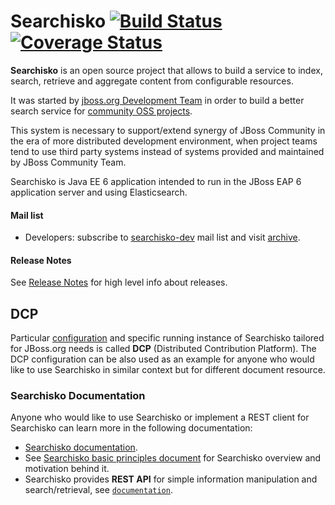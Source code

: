 # Searchisko [![Build Status](https://travis-ci.org/searchisko/searchisko.svg?branch=master)](https://travis-ci.org/searchisko/searchisko) [![Coverage Status](https://coveralls.io/repos/searchisko/searchisko/badge.png?branch=master)](https://coveralls.io/r/searchisko/searchisko)

**Searchisko** is an open source project that allows to build a service
to index, search, retrieve and aggregate content from configurable resources.

It was started by [jboss.org Development Team](https://github.com/jbossorg) in order
to build a better search service for [community OSS projects](http://www.jboss.org/projects).

This system is necessary to support/extend synergy of JBoss Community in the era of more distributed development
environment, when project teams tend to use third party systems instead of systems provided and maintained
by JBoss Community Team.

Searchisko is Java EE 6 application intended to run in the JBoss EAP 6 application server and using Elasticsearch.

#### Mail list

- Developers: subscribe to [searchisko-dev](https://lists.jboss.org/mailman/listinfo/searchisko-dev) mail list and visit [archive](http://lists.jboss.org/pipermail/searchisko-dev/).

#### Release Notes

See [Release Notes](RELEASE_NOTES.md) for high level info about releases.

## DCP

Particular [configuration](configuration) and specific running instance of Searchisko tailored for JBoss.org needs
is called **DCP** (Distributed Contribution Platform). The DCP configuration can be also used as an example for anyone who
would like to use Searchisko in similar context but for different document resource.

### Searchisko Documentation

Anyone who would like to use Searchisko or implement a REST client for Searchisko can learn more in the following documentation:

- [Searchisko documentation](documentation/README.md).
- See [Searchisko basic principles document](documentation/basic_principles_and_architecture.md) for Searchisko overview and motivation behind it.
- Searchisko provides **REST API** for simple information manipulation and search/retrieval, see [`documentation`](documentation/README.md).